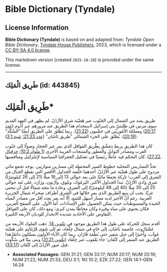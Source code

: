 # Bible Dictionary (Tyndale)

## License Information

**Bible Dictionary (Tyndale)** is based on and adapted from: _Tyndale Open Bible Dictionary_, [Tyndale House Publishers](https://tyndaleopenresources.com/), 2023, which is licensed under a [CC BY-SA 4.0 license](https://creativecommons.org/licenses/by-sa/4.0/legalcode.en).

This markdown version (created `2025-10-20`) is provided under the same license.



--------------------------------

## طَرِيق الْمَلِك (id: 443845)

طَرِيق الْمَلِك\*
=================

طريق يمتد من الشمال إلى الجَنُوب عبر هَضْبَة شرق الأرْدُنّ. لم يظهر في العهد القديم سوى مرتين في طلبتيّ بني إسرائيل لاستخدام هذا الطريق عند مرورهم عبر أَدُوم ([عدد 20:17](https://ref.ly/Num20:17)) ومملكة الأمُوريِّين في حَشْبون ([21:22](https://ref.ly/Num21:22)). ربما يُطلق على الطريق أيضًا "السِّكَّة" ([20:19](https://ref.ly/Num20:19)). يُطلق على الجزء الشمالي "طريق بَاشَان" ([عدد 21:33؛](https://ref.ly/Num21:33) [تثنية 3:1](https://ref.ly/Deut3:1)).

كان هذا الطريق يربط دِمَشْق بِطْرِيق القوافل الذي يمر عبر الحجاز وصولًا إلى جَنُوب العرب ومصادر التوابل والعطور والمنتجات الغريبة الأخرى ([1 ملوك 10:2؛](https://ref.ly/1Kgs10:2) [حزقيال 27:22](https://ref.ly/Ezek27:22)). كان التحكم فيه عاملًا رئيسيًا في تشكيل الجغرافيا السياسية لإِسْرَائِيل ومنافسيها.

تحدُّ التضاريس المحلية خطوط السير المحتملة إلى مسارين متوازيين. يوجد تجمع مائي مزدوج على طول هَضْبَة عبر الأرْدُنّ. أحدهما خلَّفته الجداول الأقصر التي تقطع الجبال من الشرق إلى الغرب؛ تاركةَ تجمعًا مائيًا على بعد حوالي 13 إلى 16 ميلًا (21 إلى 26 كيلومترًا) شرق وادي الأرْدُنّ. تبدأ الجداول الأكبر، اليَرمُوك، ويَبّوق، وأَرْنون، وزَارَد، على بُعد حوالي 25 إلى 30 ميلًا (40 إلى 48 كيلومترًا) إلى الشرق، وعادة ما تتجه شمالًا قبل أن تنحني غربًا. يجب أن يتبع الطريق الذي يمر خلالها في الشرق أطراف صحراء شمال الجزيرة العربية. رغم أنَّ الأخير لديه مسار أسهل للتتبع، إلّا أنه يمر بعدد أقل من مصادر المياه الجيدة والمستوطنات حيث يمكن الحصول على الإمدادات. أما الأول، على السفح الغربي، فكان يحتوي على مياه وفيرة وكان محاطًا بمدن كبرى؛ ومع ذلك، كان على القوافل التفاوض على الأخاديد شديدة الانحدار للوديان الأربعة الكبيرة.

أقدم سجل للحركة على طول هذا الطريق موجود في [تكوين 14](https://ref.ly/Gen14:1-Gen14:24). ذهب الملوك الأربعة من عَشْتَارُوث، عاصمة بَاشَان، إلى حَام في شمال جِلْعَاد، ثم إلى شَوَى قَرْيَتَايِم على هَضْبَة مُوآب، وأخيرًا إلى جبل سَعِير حتى بُطْمَة فَارَان. ربما كان الآباء الأولون يسلكون دائمًا هذا الطريق عند السفر إلى كَنْعَان؛ جاء يَعْقوب عبر جِلْعَاد ([تكوين 31:21](https://ref.ly/Gen31:21)) وبنى بيتًا في سُكُّوت قبل عبور الأرْدُنّ إلى كَنْعَان ([33:17](https://ref.ly/Gen33:17)).

* **Associated Passages:** GEN 31:21; GEN 33:17; NUM 20:17; NUM 20:19; NUM 21:22; NUM 21:33; DEU 3:1; 1KI 10:2; EZK 27:22; GEN 14:1–GEN 14:24


